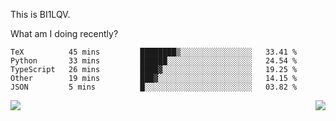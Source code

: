 This is BI1LQV.

What am I doing recently?

<!--START_SECTION:waka-->

```text
TeX          45 mins         ████████▒░░░░░░░░░░░░░░░░   33.41 %
Python       33 mins         ██████░░░░░░░░░░░░░░░░░░░   24.54 %
TypeScript   26 mins         ████▓░░░░░░░░░░░░░░░░░░░░   19.25 %
Other        19 mins         ███▓░░░░░░░░░░░░░░░░░░░░░   14.15 %
JSON         5 mins          █░░░░░░░░░░░░░░░░░░░░░░░░   03.82 %
```

<!--END_SECTION:waka-->
<img align="right" src="https://github-readme-stats.vercel.app/api?username=bi1lqv&show_icons=true&count_private=true">

<img src="https://metrics.lecoq.io/bi1lqv?template=classic&base.activity=0&base.community=0&base.repositories=0&base.metadata=0&isocalendar=1&base=header%2C%20activity%2C%20community%2C%20repositories%2C%20metadata&base.indepth=false&base.hireable=false&isocalendar=false&isocalendar.duration=full-year&config.timezone=Asia%2FShanghai">
